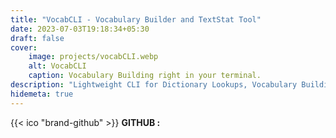 ```yaml
---
title: "VocabCLI - Vocabulary Builder and TextStat Tool"
date: 2023-07-03T19:18:34+05:30
draft: false
cover: 
    image: projects/vocabCLI.webp
    alt: VocabCLI
    caption: Vocabulary Building right in your terminal.
description: "Lightweight CLI for Dictionary Lookups, Vocabulary Building, Quote Saving with Rich Markup, Graph Reporting and Flashcard Exports"
hidemeta: true
---
```



{{< ico "brand-github" >}} **GITHUB :**
